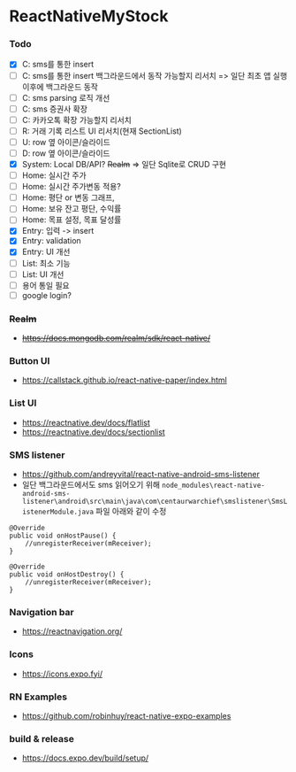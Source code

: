 # ReactNativeMyStock

### Todo
- [x] C: sms를 통한 insert
- [ ] C: sms를 통한 insert 백그라운드에서 동작 가능할지 리서치 => 일단 최초 앱 실행 이후에 백그라운드 동작
- [ ] C: sms parsing 로직 개선
- [ ] C: sms 증권사 확장
- [ ] C: 카카오톡 확장 가능할지 리서치
- [ ] R: 거래 기록 리스트 UI 리서치(현재 SectionList)
- [ ] U: row 옆 아이콘/슬라이드
- [ ] D: row 옆 아이콘/슬라이드
- [x] System: Local DB/API? ~~Realm~~ => 일단 Sqlite로 CRUD 구현
- [ ] Home: 실시간 주가
- [ ] Home: 실시간 주가변동 적용?
- [ ] Home: 평단 or 변동 그래프, 
- [ ] Home: 보유 잔고 평단, 수익률
- [ ] Home: 목표 설정, 목표 달성률
- [x] Entry: 입력 -> insert
- [x] Entry: validation
- [x] Entry: UI 개선
- [ ] List: 최소 기능
- [ ] List: UI 개선
- [ ] 용어 통일 필요
- [ ] google login?

### ~~Realm~~
- ~~https://docs.mongodb.com/realm/sdk/react-native/~~

### Button UI
- https://callstack.github.io/react-native-paper/index.html

### List UI
- https://reactnative.dev/docs/flatlist
- https://reactnative.dev/docs/sectionlist

### SMS listener
- https://github.com/andreyvital/react-native-android-sms-listener
- 일단 백그라운드에서도 sms 읽어오기 위해
`node_modules\react-native-android-sms-listener\android\src\main\java\com\centaurwarchief\smslistener\SmsListenerModule.java` 파일 아래와 같이 수정
```
@Override
public void onHostPause() {
    //unregisterReceiver(mReceiver);
}

@Override
public void onHostDestroy() {
    //unregisterReceiver(mReceiver);
}
```

### Navigation bar
- https://reactnavigation.org/

### Icons
- https://icons.expo.fyi/

### RN Examples
- https://github.com/robinhuy/react-native-expo-examples

### build & release
- https://docs.expo.dev/build/setup/

